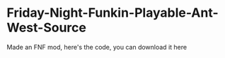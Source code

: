 # Friday-Night-Funkin-Playable-Ant-West-Source
Made an FNF mod, here's the code, you can download it here
